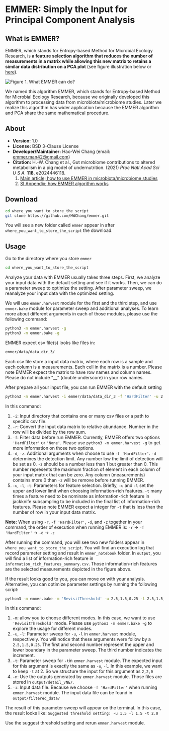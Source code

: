 # EMMER: Simply the Input for Principal Component Analysis

## What is EMMER?
EMMER, which stands for Entropy-based Method for Microbial Ecology Research, is **a feature selection algorithm that reduces the number of measurements in a matrix while allowing this new matrix to retains a similar data distribution on a PCA plot** (see figure illustration below or [here](https://drive.google.com/file/d/1m2O658NZMInmYYlyI9AdUuz2hbg14U6X/view?usp=sharing)).

![Figure 1. What EMMER can do?](https://drive.google.com/uc?id=1m2O658NZMInmYYlyI9AdUuz2hbg14U6X)

We named this algorithm EMMER, which stands for Entropy-based Method for Microbial Ecology Research, because we originally developed this algorithm to processing data from microbiota/microbiome studies. Later we realize this algorithm has wider application because the EMMER algorithm and PCA share the same mathematical procedure.


## About
- **Version:** 1.0
- **License:** BSD 3-Clause License
- **Developer/Maintainer:** Hao-Wei Chang (email: emmer.man42@gmail.com)
- **Citation:** H.-W. Chang et al., Gut microbiome contributions to altered metabolism in a pig model of undernutrition. (2021) _Proc Natl Acad Sci U S A._ **118**, e2024446118.
  1. [Main article; how to use EMMER in microbiota/microbiome studies](https://www.pnas.org/content/118/21/e2024446118)
  2. [SI Appendix; how EMMER algorithm works](https://www.pnas.org/content/pnas/suppl/2021/05/14/2024446118.DCSupplemental/pnas.2024446118.sapp.pdf)


## Download
```bash
cd where_you_want_to_store_the_script
git clone https://github.com/HWChang/emmer.git
```

You will see a new folder called ```emmer``` appear in after ```where_you_want_to_store_the_script``` the download.


## Usage
Go to the directory where you store ```emmer```

```bash
cd where_you_want_to_store_the_script
```

Analyze your data with EMMER usually takes three steps. First, we analyze your input data with the default setting and see if it works. Then, we can do a parameter sweep to optimize the setting. After parameter sweep, we reanalyze your input data with the optimized setting.

We will use ```emmer.harvest``` module for the first and the third step, and use ```emmer.bake``` module for parameter sweep and additional analyses. To learn more about different arguments in each of those modules, please use the following command:

```bash
python3 -m emmer.harvest -g
python3 -m emmer.bake -g
```

EMMER expect csv file(s) looks like files in:
```bash
emmer/data/data_dir_3/
```

Each csv file store a input data matrix, where each row is a sample and each column is a measurements. Each cell in the matrix is a number. Please note EMMER expect the matrix to have row names and column names. Please do not include "__" (double underscore) in your row names.

After prepare all your input file, you can run EMMER with the default setting

```bash
python3 -m emmer.harvest -i emmer/data/data_dir_3 -f 'HardFilter' -u 2 -l 2 -t 2 -d 0.001 -z 0.33 -r
```

In this command:
1. ```-i```: Input directory that contains one or many csv files or a path to specific csv file.
2. ```-r```: Convert the input data matrix to relative abundance. Number in the row will be divided by the row sum.
3. ```-f```: Filter data before run EMMER. Currently, EMMER offers two options ```'HardFilter'``` or ```'None'```. Please use ```python3 -m emmer.harvest -g``` to get more information on those two options.
4. ```-d```, ```-z```: Additional arguments when choose to use  ```-f 'HardFilter'```. ```-d``` determines the detection limit. Any number low the limit of detection will be set as 0. ```-z``` should be a number less than 1 but greater than 0. This number represents the maximum fraction of element in each column of your input matrix that can be zero. Any column (measurements) contains more 0 than ```-z``` will be remove before running EMMER.
5. ```-u```, ```-l```, ```-t```: Parameters for feature selection. Briefly, ```-u``` and ```-l``` set the upper and lower limit when choosing information-rich features. ```-t``` many times a feature need to be nominate as information-rich feature in jackknife subsampling to be included in the final list of information-rich features. Please note EMMER expect a integer for ```-t``` that is less than the number of row in your input data matrix.

  **Note:** When using ```-r```, ```-f 'HardFilter'```, ```-d```, and ```-z``` together in your command, the order of execution when running EMMER is: ```-r``` -> ```-f 'HardFilter'``` -> ```-d``` -> ```-z```

After running the command, you will see two new folders appear in ```where_you_want_to_store_the_script```. You will find an execution log that record parameter setting and result in ```emmer_notebook``` folder. In ```output```, you will find a list of information-rich feature in ```information_rich_features_summary.csv```. Those information-rich features are the selected measurements depicted in the figure above.

If the result looks good to you, you can move on with your analysis. Alternative, you can optimize parameter settings by running the following script:

```bash
python3 -m emmer.bake -m 'RevisitThreshold' -u 2.5,1.5,0.25 -l 2.5,1.5,0.25 -t 2,2,0 -n output/detail_vNE/ -i output/filtered_data/   
```

In this command:
1. ```-m```: allow you to choose different modes. In this case, we want to use ```'RevisitThreshold'``` mode. Please use ```python3 -m emmer.bake -g``` to explore the usage for different modes.
2. ```-u```, ```-l```: Parameter sweep for ```-u```, ```-l``` in ```emmer.harvest``` module, respectively. You will notice that these arguments were follow by a ```2.5,1.5,0.25```. The first and second number represent the upper and lower boundary in the parameter sweep. The third number indicates the increment.
3. ```-t```: Parameter sweep for ```-t```in ```emmer.harvest``` module. The expected input for this argument is exactly the same as ```-u```, ```-l```. In this example, we want to keep ```-t``` at 2. So we structure the input for this argument as ```2,2,0```
4. ```-n```: Use the outputs generated by ```emmer.harvest``` module. Those files are stored in ```output/detail_vNE/```.
5. ```-i```: Input data file. Because we choose ```-f 'HardFilter'``` when running ```emmer.harvest``` module. The input data file can be found in ```output/filtered_data/```

The result of this parameter sweep will appear on the terminal. In this case, the result looks like:
```Suggested threshold setting: -u 1.5 -l 1.5 -t 2.0```

Use the suggest threshold setting and rerun ```emmer.harvest``` module.
